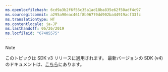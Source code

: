```yaml
---
ms.openlocfilehash: 6cd9a3b2f6f56c35a1ad18ba835e62f50adf4c97
ms.sourcegitcommit: a295a90eac461f8b96770dd902ba44919acf33fc
ms.translationtype: HT
ms.contentlocale: ja-JP
ms.lasthandoff: 06/26/2019
ms.locfileid: "67405575"
---
```

> [!NOTE]  
> このトピックは SDK v3 リリースに適用されます。 最新バージョンの SDK (v4) のドキュメントは、[こちら](https://docs.microsoft.com/azure/bot-service/?view=azure-bot-service-4.0)にあります。 
